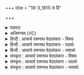 +++
title = "18-3_1815 स हि"

+++
<details><summary>पदपाठः</summary>

सः। हि। पु꣣रु꣢। चि꣣त्। ओ꣡ज꣢꣯सा। वि꣣रु꣡क्म꣢ता। वि꣣। रु꣡क्म꣢꣯ता। दी꣡द्या꣢꣯नः। भ꣡व꣢꣯ति। द्रु꣣हन्तरः꣢। द्रु꣣हम्। तरः꣢। प꣣रशुः꣢। न। द्रु꣣हन्तरः꣢। द्रु꣣हम्। तरः꣢। वी꣣डु꣢। चि꣣त्। य꣡स्य꣢꣯। स꣡मृतौ꣢꣯। सम्। ऋ꣣तौ। श्रु꣡व꣢꣯त्। व꣡ना꣢꣯। इ꣣व। य꣢त्। स्थि꣣र꣢म्। नि꣣ष्ष꣡ह꣢माणः। निः꣣। स꣡ह꣢꣯मानः। य꣣मते। न꣢। अ꣣यते। धन्वास꣡हा꣢। ध꣣न्व। स꣡हा꣢꣯। न꣢। अ꣣यते। १८१५।
</details>

<details><summary>अधिमन्त्रम् (VC)</summary>

- अग्निः
- परुच्छेपो दैवोदासिः
- अत्यष्टिः
- गान्धारः
</details>

<details><summary>हिन्दी : आचार्य रामनाथ वेदालंकार - विषयः</summary>

अगले मन्त्र में जीवात्मा का रणकौशल वर्णित है।
</details>

<details><summary>हिन्दी : आचार्य रामनाथ वेदालंकार - पदार्थः</summary>

पदार्थान्वय -  (विरुक्मता) दीप्तियुक्त (ओजसा) प्रताप से (पुरु चित्) बहुत अधिक (दीद्यानः) द्युतिमान् (स हि) वह अग्नि अर्थात् अग्रनायक जीवात्मा (द्रुहन्तरः) द्रोह करनेवाले काम, क्रोध आदि शत्रु को पार करनेवाला (भवति) हो जाता है, (परशुः न) परशु के समान (द्रुहन्तरः) द्रोहकर्ता का वध करनेवाला हो जाता है, (यस्य) जिस जीवात्मा की (समृतौ) टक्कर होने पर (वीडु चित्) बलवान् भी, (वना इव) वन के समान (यत् स्थिरम्) जो स्थिर है, वह भी (श्रुवत्) विनष्ट हो जाता है या डगमगा जाता है, जो (निष्षहमाणः) शत्रुओं को तिरस्कृत करता हुआ, उन्हें (यमते) युद्ध से हटा देता है, (न अयते) स्वयं युद्ध से पलायन नहीं करता, अपितु (धन्वसहा न) धनुर्धारी के समान (अयते) देवासुरसङ्ग्राम में जाता है ॥३॥ इस मन्त्र में उपमालङ्कार है, तीन उपमाएँ हैं। ‘द्रुहन्तरः’ और ‘नायते’ की आवृत्ति में यमक है ॥३॥
</details>

<details><summary>हिन्दी : आचार्य रामनाथ वेदालंकार - भावार्थः</summary>

भावार्थ -  देहधारी जीवात्मा जड़ जमाये हुए भी आन्तरिक तथा बाह्य सब शत्रुओं का उन्मूलन करके रणकुशल सेनापति के समान देवासुरसङ्ग्राम में विजयी हो ॥३॥ इस खण्ड में परमात्मा और जीवात्मा के विषय का वर्णन होने से इस खण्ड की पूर्व खण्ड के साथ सङ्गति है ॥ नवम प्रपाठक में प्रथम अर्ध समाप्त ॥
</details>

<details><summary>संस्कृत : आचार्य रामनाथ वेदालंकार - विषयः</summary>

अथ जीवात्मनो रणकौशलं वर्णयति।
</details>

<details><summary>संस्कृत : आचार्य रामनाथ वेदालंकार - पदार्थः</summary>

पदार्थान्वय -  (विरुक्मता) दीप्तिमता (ओजसा) प्रतापेन (पुरु चित्) अत्यधिकम् (दीद्यानः) द्योतमानः (स हि) स खलु अग्निः अग्रणीः जीवात्मा (द्रुहन्तरः) द्रुहं द्रोग्धारं शत्रुं कामक्रोधादिकं तरति अतिक्रामति यः तथाविधः (भवति) जायते, (परशुः न) परशुः इव (द्रुहन्तरः) द्रुहं द्रोग्धारं तरति हिनस्ति यः तादृशो भवति, (यस्य) अग्नेः जीवात्मनः (समृतौ) संघट्टे सति (वीडु चित्) बलवदपि, (वना इव) वनमिव अरण्यमिव (यत् स्थिरम्) बद्धमूलं, तदपि (श्रुवत्) शीर्यते स्रवति वा। [शॄ हिंसायाम्, स्रु गतौ वा, छान्दसं रूपम्]। सः (निष्षहमाणः) शत्रून् अभिभवन्, तान् (यमते) यमयते युद्धादुपरतान् करोति। [यमु उपरमे, णेर्लुकि रूपम्।] (न अयते) स्वयं युद्धान्न पलायते, अपितु (धन्वसहा२ न) धानुष्कः इव (अयते) देवासुरसंग्रामं गच्छति ॥३॥३ अत्रोपमालङ्कारः, तिस्र उपमाः। ‘द्रुहन्तरः’, ‘नायते’ अनयोरावृत्तौ यमकम् ॥३॥
</details>

<details><summary>संस्कृत : आचार्य रामनाथ वेदालंकार - भावार्थः</summary>

भावार्थ -  देहधारी जीवात्मा बद्धमूलानप्यान्तरान् बाह्यांश्च सर्वाञ्छत्रूनुन्मूल्य रणकुशलः सेनापतिरिव देवासुरसंग्रामे विजयी भवेत् ॥३॥ अस्मिन् खण्डे परमात्मजीवात्मनोर्विषयस्य वर्णनादेतत्खण्डस्य पूर्वखण्डेन संगतिरस्ति ॥
</details>
